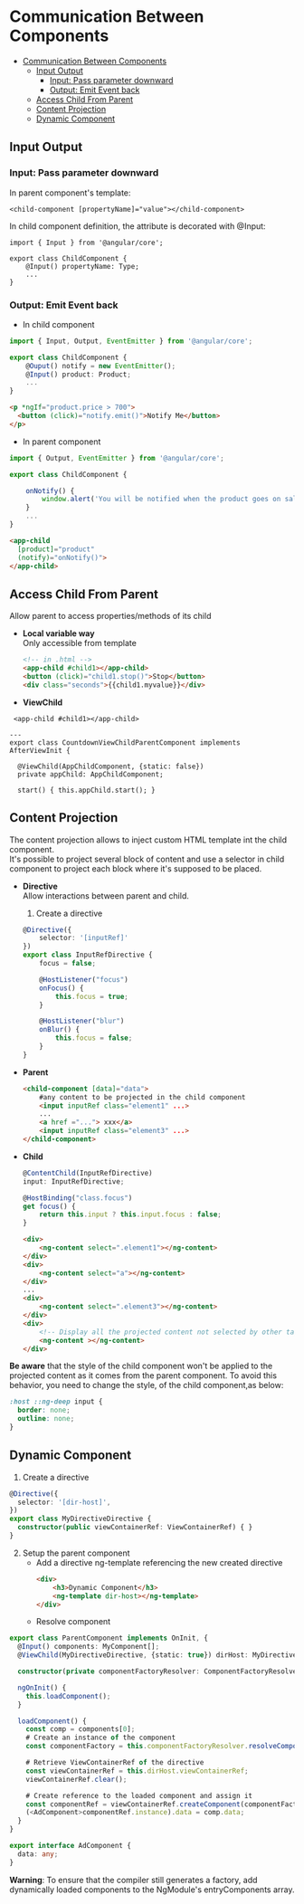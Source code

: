 # Communication Between Components

- [Communication Between Components](#communication-between-components)
  - [Input Output](#input-output)
    - [Input: Pass parameter downward](#input-pass-parameter-downward)
    - [Output: Emit Event back](#output-emit-event-back)
  - [Access Child From Parent](#access-child-from-parent)
  - [Content Projection](#content-projection)
  - [Dynamic Component](#dynamic-component)

## Input Output
### Input: Pass parameter downward
In parent component's template:  
```
<child-component [propertyName]="value"></child-component>
```

In child component definition, the attribute is decorated with @Input:
```
import { Input } from '@angular/core';

export class ChildComponent {
    @Input() propertyName: Type;
    ...
}
```

### Output: Emit Event back
* In child component
```Typescript
import { Input, Output, EventEmitter } from '@angular/core';

export class ChildComponent {
    @Ouput() notify = new EventEmitter();
    @Input() product: Product;
    ...
}
```

```HTML
<p *ngIf="product.price > 700">
  <button (click)="notify.emit()">Notify Me</button>
</p>
```

* In parent component
```Typescript
import { Output, EventEmitter } from '@angular/core';

export class ChildComponent {

    onNotify() {
        window.alert('You will be notified when the product goes on sale');
    }
    ...
}
```

```HTML
<app-child
  [product]="product" 
  (notify)="onNotify()">
</app-child>
```

## Access Child From Parent
Allow parent to access properties/methods of its child 

* **Local variable way**  
    Only accessible from template

    ```HTML
    <!-- in .html -->
    <app-child #child1></app-child>
    <button (click)="child1.stop()">Stop</button>
    <div class="seconds">{{child1.myvalue}}</div>
    ```

* **ViewChild**  

```
 <app-child #child1></app-child>

---
export class CountdownViewChildParentComponent implements AfterViewInit {
 
  @ViewChild(AppChildComponent, {static: false})
  private appChild: AppChildComponent;
 
  start() { this.appChild.start(); }
```

## Content Projection
The content projection allows to inject custom HTML template int the child component.  
It's possible to project several block of content and use a selector in child component to project each block where it's supposed to be placed.

* **Directive**  
    Allow interactions between parent and child.

  1. Create a directive
    ```Typescript
    @Directive({
        selector: '[inputRef]'
    })
    export class InputRefDirective {
        focus = false;

        @HostListener("focus")
        onFocus() {
            this.focus = true;
        }

        @HostListener("blur")
        onBlur() {
            this.focus = false;
        }
    }
    ```

* **Parent**  
    ```HTML
    <child-component [data]="data">
        #any content to be projected in the child component
        <input inputRef class="element1" ...>
        ...
        <a href ="..."> xxx</a>
        <input inputRef class="element3" ...>
    </child-component>
    ```

* **Child**  

    ```Typescript
    @ContentChild(InputRefDirective)
    input: InputRefDirective;

    @HostBinding("class.focus")
    get focus() {
        return this.input ? this.input.focus : false;
    }
    ```

    ```HTML
    <div>
        <ng-content select=".element1"></ng-content>
    </div>
    <div>
        <ng-content select="a"></ng-content>
    </div>
    ...
    <div>
        <ng-content select=".element3"></ng-content>
    </div>
    <div>
        <!-- Display all the projected content not selected by other tags-->
        <ng-content ></ng-content>
    </div>
    ```

**Be aware** that the style of the child component won't be applied to the projected content as it comes from the parent component.
To avoid this behavior, you need to change the style, of the child component,as below:
```CSS
:host ::ng-deep input {
  border: none;
  outline: none;
}
```





## Dynamic Component

1. Create a directive
```TypeScript
@Directive({
  selector: '[dir-host]',
})
export class MyDirectiveDirective {
  constructor(public viewContainerRef: ViewContainerRef) { }
}
```

2. Setup the parent component
   * Add a directive ng-template referencing the new created directive
        ```HTML
        <div>
            <h3>Dynamic Component</h3>
            <ng-template dir-host></ng-template>
        </div>
        ```
   * Resolve component
```TypeScript
export class ParentComponent implements OnInit, {
  @Input() components: MyComponent[];
  @ViewChild(MyDirectiveDirective, {static: true}) dirHost: MyDirectiveDirective;

  constructor(private componentFactoryResolver: ComponentFactoryResolver) { }

  ngOnInit() {
    this.loadComponent();
  }

  loadComponent() {
    const comp = components[0]; 
    # Create an instance of the component
    const componentFactory = this.componentFactoryResolver.resolveComponentFactory(comp.component);

    # Retrieve ViewContainerRef of the directive
    const viewContainerRef = this.dirHost.viewContainerRef;
    viewContainerRef.clear();

    # Create reference to the loaded component and assign it
    const componentRef = viewContainerRef.createComponent(componentFactory);
    (<AdComponent>componentRef.instance).data = comp.data;
  }
}

export interface AdComponent {
  data: any;
}

```

__Warning__: To ensure that the compiler still generates a factory, add dynamically loaded components to the NgModule's entryComponents array.  
